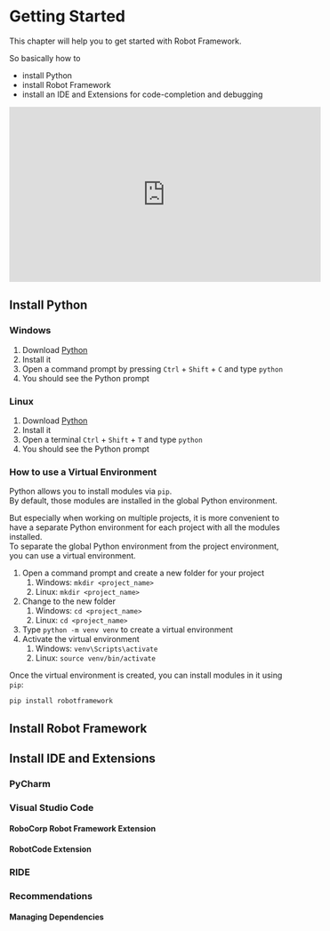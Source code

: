 # Getting Started
This chapter will help you to get started with Robot Framework.

So basically how to
- install Python
- install Robot Framework
- install an IDE and Extensions for code-completion and debugging

<iframe width="560" height="315" src="https://www.youtube.com/embed/1jdjogCnsDk" title="YouTube video player" frameborder="0" allow="accelerometer; autoplay; clipboard-write; encrypted-media; gyroscope; picture-in-picture" allowfullscreen></iframe>

## Install Python

### Windows

1. Download [Python](https://www.python.org/downloads/)
2. Install it
3. Open a command prompt by pressing `Ctrl` + `Shift` + `C` and type `python`
4. You should see the Python prompt

### Linux

1. Download [Python](https://www.python.org/downloads/)
2. Install it
3. Open a terminal `Ctrl` + `Shift` + `T` and type `python`
4. You should see the Python prompt

### How to use a Virtual Environment

Python allows you to install modules via `pip`.  
By default, those modules are installed in the global Python environment.

But especially when working on multiple projects, it is more convenient to have a separate Python environment for each project with all the modules installed.  
To separate the global Python environment from the project environment, you can use a virtual environment.

1. Open a command prompt and create a new folder for your project
    1. Windows: `mkdir <project_name>`
    2. Linux: `mkdir <project_name>`
2. Change to the new folder
    1. Windows: `cd <project_name>`
    2. Linux: `cd <project_name>`
3. Type `python -m venv venv` to create a virtual environment
4. Activate the virtual environment
    1. Windows: `venv\Scripts\activate`
    2. Linux: `source venv/bin/activate`

Once the virtual environment is created, you can install modules in it using `pip`:

    pip install robotframework

## Install Robot Framework

## Install IDE and Extensions

### PyCharm

### Visual Studio Code

#### RoboCorp Robot Framework Extension

#### RobotCode Extension

### RIDE

### Recommendations

#### Managing Dependencies
